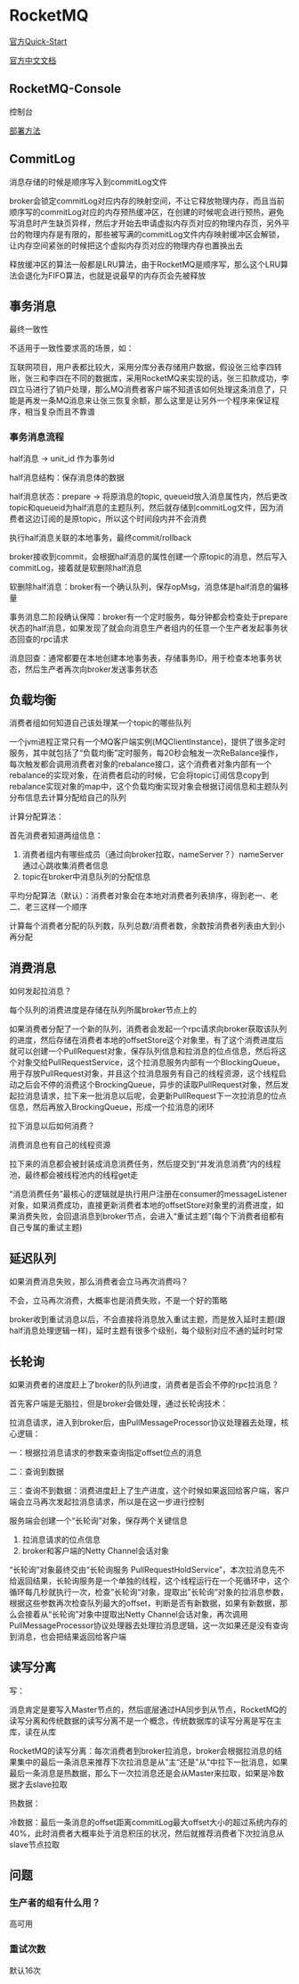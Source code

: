 # RocketMQ


[官方Quick-Start](https://rocketmq.apache.org/docs/quick-start/)

[官方中文文档](https://github.com/apache/rocketmq/tree/master/docs/cn)



## RocketMQ-Console

控制台

[部署方法](https://juejin.cn/post/6948790866962022436)



## CommitLog

消息存储的时候是顺序写入到commitLog文件

broker会锁定commitLog对应内存的映射空间，不让它释放物理内存，而且当前顺序写的commitLog对应的内存预热缓冲区，在创建的时候呢会进行预热，避免写消息时产生缺页异样，然后才开始去申请虚拟内存页对应的物理内存页，另外平台的物理内存是有限的，那些被写满的commitLog文件内存映射缓冲区会解锁，让内存空间紧张的时候把这个虚拟内存页对应的物理内存也置换出去

释放缓冲区的算法一般都是LRU算法，由于RocketMQ是顺序写，那么这个LRU算法会退化为FIFO算法，也就是说最早的内存页会先被释放



## 事务消息



最终一致性

不适用于一致性要求高的场景，如：

互联网项目，用户表都比较大，采用分库分表存储用户数据，假设张三给李四转账，张三和李四在不同的数据库，采用RocketMQ来实现的话，张三扣款成功，李四立马进行了销户处理，那么MQ消费者客户端不知道该如何处理这条消息了，只能是再发一条MQ消息来让张三恢复余额，那么这里是让另外一个程序来保证程序，相当复杂而且不靠谱

### 事务消息流程

half消息 -> unit_id 作为事务id

half消息结构：保存消息体的数据

half消息状态：prepare -> 将原消息的topic, queueid放入消息属性内，然后更改topic和queueid为half消息的主题队列，然后就存储到commitLog文件，因为消费者这边订阅的是原topic，所以这个时间段内并不会消费

执行half消息关联的本地事务，最终commit/rollback

broker接收到commit，会根据half消息的属性创建一个原topic的消息，然后写入commitLog，接着就是软删除half消息

软删除half消息：broker有一个确认队列，保存opMsg，消息体是half消息的偏移量

事务消息二阶段确认保障：broker有一个定时服务，每分钟都会检查处于prepare状态的half消息，如果发现了就会向消息生产者组内的任意一个生产者发起事务状态回查的rpc请求

消息回查：通常都要在本地创建本地事务表，存储事务ID，用于检查本地事务状态，然后生产者再次向broker发送事务状态



## 负载均衡

消费者组如何知道自己该处理某一个topic的哪些队列

一个jvm进程正常只有一个MQ客户端实例(MQClientInstance)，提供了很多定时服务，其中就包括了“负载均衡”定时服务，每20秒会触发一次ReBalance操作，每次触发都会调用消费者对象的rebalance接口，这个消费者对象内部有一个rebalance的实现对象，在消费者启动的时候，它会将topic订阅信息copy到rebalance实现对象的map中，这个负载均衡实现对象会根据订阅信息和主题队列分布信息去计算分配给自己的队列

计算分配算法：

首先消费者知道两组信息：

1. 消费者组内有哪些成员（通过向broker拉取，nameServer？）nameServer通过心跳收集消费者信息
2. topic在broker中消息队列的分配信息

平均分配算法（默认）：消费者对象会在本地对消费者列表排序，得到老一、老二、老三这样一个顺序

计算每个消费者分配的队列数，队列总数/消费者数，余数按消费者列表由大到小再分配



## 消费消息

如何发起拉消息？

每个队列的消费进度是存储在队列所属broker节点上的

如果消费者分配了一个新的队列，消费者会发起一个rpc请求向broker获取该队列的进度，然后存储在消费者本地的offsetStore这个对象里，有了这个消费进度后就可以创建一个PullRequest对象，保存队列信息和拉消息的位点信息，然后将这个对象交给PullRequestService，这个拉消息服务内部有一个BlockingQueue，用于存放PullRequest对象，并且这个拉消息服务有自己的线程资源，这个线程启动之后会不停的消费这个BrockingQueue，异步的读取PullRequest对象，然后发起拉消息请求，拉下来一批消息以后呢，会更新PullRequest下一次拉消息的位点信息，然后再放入BrockingQueue，形成一个拉消息的闭环

拉下消息以后如何消费？

消费消息也有自己的线程资源

拉下来的消息都会被封装成消息消费任务，然后提交到“并发消息消费”内的线程池，最终都会被线程池内的线程get走

“消息消费任务”最核心的逻辑就是执行用户注册在consumer的messageListener对象，如果消费成功，直接更新消费者本地的offsetStore对象里的消费进度，如果消费失败，会回退消息到broker节点，会进入“重试主题”(每个下消费者组都有自己专属的重试主题)



## 延迟队列

如果消费消息失败，那么消费者会立马再次消费吗？

不会，立马再次消费，大概率也是消费失败，不是一个好的策略

broker收到重试消息以后，不会直接将消息放入重试主题，而是放入延时主题(跟half消息处理逻辑一样)，延时主题有很多个级别，每个级别对应不通的延时时常



## 长轮询

如果消费者的进度赶上了broker的队列进度，消费者是否会不停的rpc拉消息？

首先客户端是无脑拉，但是broker会做处理，通过长轮询技术：

拉消息请求，进入到broker后，由PullMessageProcessor协议处理器去处理，核心逻辑：

一：根据拉消息请求的参数来查询指定offset位点的消息

二：查询到数据

三：查询不到数据：消费进度赶上了生产进度，这个时候如果返回给客户端，客户端会立马再次发起拉消息请求，所以是在这一步进行控制

服务端会创建一个“长轮询”对象，保存两个关键信息

1. 拉消息请求的位点信息
2. broker和客户端的Netty Channel会话对象

“长轮询”对象最终交由“长轮询服务 PullRequestHoldService”，本次拉消息先不给返回结果，长轮询服务是一个单独的线程，这个线程运行在一个死循环中，这个循环每几秒就执行一次，检查”长轮询“对象，提取出”长轮询“对象的拉消息参数，根据这些参数再次检查队列最大的offset，判断是否有新数据，如果有新数据，那么会接着从“长轮询”对象中提取出Netty Channel会话对象，再次调用PullMessageProcessor协议处理器去处理拉消息逻辑，这一次如果还是没有查询到消息，也会把结果返回给客户端





## 读写分离

写：

消息肯定是要写入Master节点的，然后底层通过HA同步到从节点，RocketMQ的读写分离和传统数据的读写分离不是一个概念，传统数据库的读写分离是写在主库，读在从库

RocketMQ的读写分离：每次消费者到broker拉消息，broker会根据拉消息的结果集中的最后一条消息来推荐下次拉消息是从”主“还是”从“中拉下一批消息，如果最后一条消息是热数据，那么下一次拉消息还是会从Master来拉取，如果是冷数据才去slave拉取

热数据：

冷数据：最后一条消息的offset距离commitLog最大offset大小的超过系统内存的40%，此时消费者大概率处于消息积压的状况，然后就推荐消费者下次拉消息从slave节点拉取



## 问题

### 生产者的组有什么用？

高可用

### 重试次数

默认16次